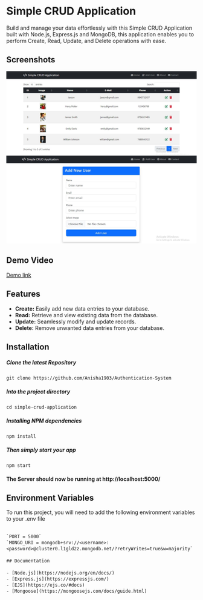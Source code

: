 # Simple CRUD Application

Build and manage your data effortlessly with this Simple CRUD Application built with Node.js, Express.js and MongoDB, this application enables you to perform Create, Read, Update, and Delete operations with ease.

## Screenshots

<img src="/screenshot1.JPG" alt="URL Shortener"/>

<img src="/screenshot2.JPG" alt="URL Shortener"/>

## Demo Video

[Demo link](https://github.com/Anisha1903/Simple-CRUD-Application/assets/120788283/39f1221b-e845-49d8-bc2a-0a9ec4ec07eb)

## Features

- **Create:** Easily add new data entries to your database.
- **Read:**   Retrieve and view existing data from the database.
- **Update:** Seamlessly modify and update records.
- **Delete:** Remove unwanted data entries from your database.

## Installation

##### Clone the latest Repository

`git clone https://github.com/Anisha1903/Authentication-System`

##### Into the project directory

`cd simple-crud-application`

##### Installing NPM dependencies

`npm install`

##### Then simply start your app

`npm start`

#### The Server should now be running at http://localhost:5000/

## Environment Variables

To run this project, you will need to add the following environment variables to your .env file

```env

`PORT = 5000`
`MONGO_URI = mongodb+srv://<username>:<password>@cluster0.l1gld2z.mongodb.net/?retryWrites=true&w=majority`

## Documentation

- [Node.js](https://nodejs.org/en/docs/) 
- [Express.js](https://expressjs.com/)
- [EJS](https://ejs.co/#docs)
- [Mongoose](https://mongoosejs.com/docs/guide.html)
